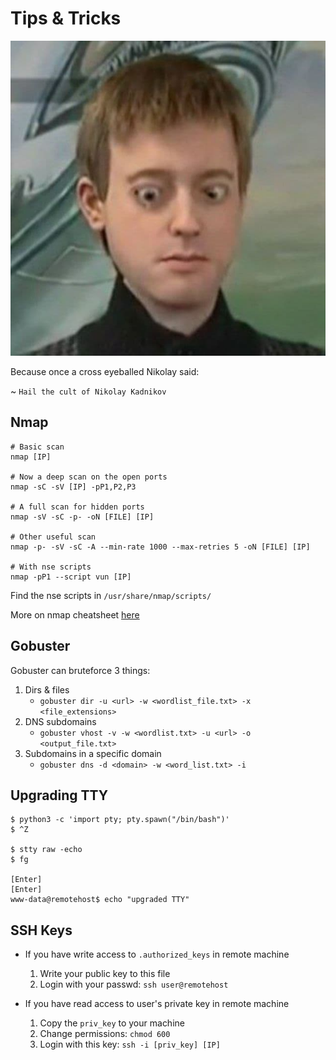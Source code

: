 # Tips & Tricks

![Nikolay](images/nikolay.jpg)

Because once a cross eyeballed Nikolay said:

 ~ `Hail the cult of Nikolay Kadnikov`

## Nmap 

```
# Basic scan
nmap [IP]

# Now a deep scan on the open ports
nmap -sC -sV [IP] -pP1,P2,P3

# A full scan for hidden ports
nmap -sV -sC -p- -oN [FILE] [IP]

# Other useful scan
nmap -p- -sV -sC -A --min-rate 1000 --max-retries 5 -oN [FILE] [IP]

# With nse scripts
nmap -pP1 --script vun [IP]
```

Find the nse scripts in `/usr/share/nmap/scripts/`

More on nmap cheatsheet [here](https://www.tutorialspoint.com/nmap-cheat-sheet)

## Gobuster

Gobuster can bruteforce 3 things:

1. Dirs & files
    * `gobuster dir -u <url> -w <wordlist_file.txt> -x <file_extensions>`
2. DNS subdomains
    * `gobuster vhost -v -w <wordlist.txt> -u <url> -o <output_file.txt>`
3. Subdomains in a specific domain
    * `gobuster dns -d <domain> -w <word_list.txt> -i`

## Upgrading TTY

```
$ python3 -c 'import pty; pty.spawn("/bin/bash")'
$ ^Z

$ stty raw -echo
$ fg

[Enter]
[Enter]
www-data@remotehost$ echo "upgraded TTY"
```

## SSH Keys

* If you have write access to `.authorized_keys` in remote machine
    1. Write your public key to this file
    2. Login with your passwd: `ssh user@remotehost`

* If you have read access to user's private key in remote machine
    1. Copy the `priv_key` to your machine
    2. Change permissions: `chmod 600`
    3. Login with this key: `ssh -i [priv_key] [IP]`



